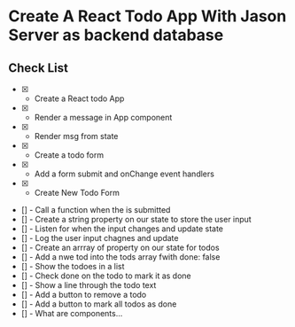 # Create A React Todo App With Jason Server as backend database

## Check List
* [x] - Create a React todo App
* [x] - Render a message in App component
* [x] - Render msg from state 
* [x] - Create a todo form 
* [x] - Add a form submit and onChange event handlers
* [x] - Create New Todo Form
* [] - Call a function when the is submitted
* [] - Create a string property on our state to store the user input
* [] - Listen for when the input changes and update state
* [] - Log the user input chagnes and update
* [] - Create an arrray of property on our state for todos
* [] - Add a nwe tod into the tods array fwith done: false
* [] - Show the todoes in a list
* [] - Check done on the todo to mark it as done
* [] - Show a line through the todo text
* [] - Add a button to remove a todo
* [] - Add a button to mark all todos as done
* [] - What are components...




